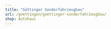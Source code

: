 ```yaml
---
title: "Göttinger Sonderfahrzeugbau"
url: /goettingen/goettinger-sonderfahrzeugbau/
shop: Autohaus
---
```

